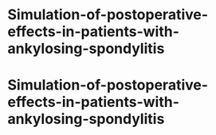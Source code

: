 # Simulation-of-postoperative-effects-in-patients-with-ankylosing-spondylitis
# Simulation-of-postoperative-effects-in-patients-with-ankylosing-spondylitis
